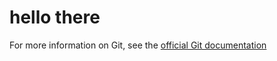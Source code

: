 # hello there

 For more information on Git, see the
[official Git documentation](https://git-scm.com/)